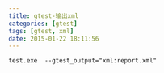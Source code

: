 ```yaml
---
title: gtest-输出xml
categories: [gtest]
tags: [gtest, xml]
date: 2015-01-22 18:11:56
---
```


    test.exe  --gtest_output="xml:report.xml"

